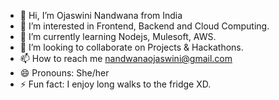 - 👋 Hi, I’m Ojaswini Nandwana from India
- 👀 I’m interested in Frontend, Backend and Cloud Computing.
- 🌱 I’m currently learning Nodejs, Mulesoft, AWS.
- 💞️ I’m looking to collaborate on Projects & Hackathons.
- 📫 How to reach me nandwanaojaswini@gmail.com
- 😄 Pronouns: She/her
- ⚡ Fun fact: I enjoy long walks to the fridge XD.

<!---
OjaswiniNandwana/OjaswiniNandwana is a ✨ special ✨ repository because its `README.md` (this file) appears on your GitHub profile.
You can click the Preview link to take a look at your changes.
--->
